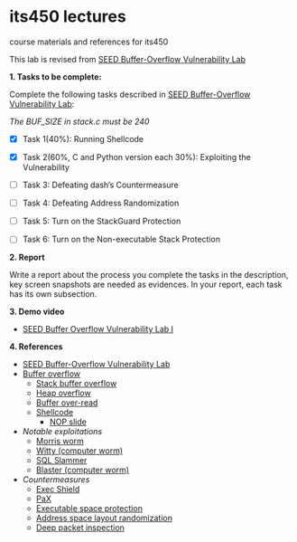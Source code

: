 # its450 lectures

course materials and references for its450

This lab is revised from [SEED Buffer-Overflow Vulnerability Lab](https://seedsecuritylabs.org/Labs_16.04/Software/Buffer_Overflow/)

**1. Tasks to be complete:**

Complete the following tasks described in [SEED Buffer-Overflow Vulnerability Lab](./refs/BufferOverflow.pdf):

*The BUF_SIZE in stack.c must be 240*

- [x] Task 1(40%): Running Shellcode
- [x] Task 2(60%, C and Python version each 30%): Exploiting the Vulnerability
- [ ] Task 3: Defeating dash’s Countermeasure
- [ ] Task 4: Defeating Address Randomization
- [ ] Task 5: Turn on the StackGuard Protection
- [ ] Task 6: Turn on the Non-executable Stack Protection


**2. Report**

Write a report about the process you complete the tasks in the description, key screen snapshots are needed as evidences. In your report, each task has its own subsection.


**3. Demo video**
* [SEED Buffer Overflow Vulnerability Lab I](https://youtu.be/Hvfwtffpnho)

**4. References**
* [SEED Buffer-Overflow Vulnerability Lab](https://seedsecuritylabs.org/Labs_16.04/Software/Buffer_Overflow/)
* [Buffer overflow](https://en.wikipedia.org/wiki/Buffer_overflow)
  * [Stack buffer overflow](https://en.wikipedia.org/wiki/Stack_buffer_overflow)
  * [Heap overflow](https://en.wikipedia.org/wiki/Heap_overflow)
  * [Buffer over-read](https://en.wikipedia.org/wiki/Buffer_over-read)
  * [Shellcode](https://en.wikipedia.org/wiki/Shellcode)
    * [NOP slide](https://en.wikipedia.org/wiki/NOP_slide)
* _Notable exploitations_
  * [Morris worm](https://en.wikipedia.org/wiki/Morris_worm)
  * [Witty (computer worm)](https://en.wikipedia.org/wiki/Witty_(computer_worm))
  * [SQL Slammer](https://en.wikipedia.org/wiki/SQL_Slammer)
  * [Blaster (computer worm)](https://en.wikipedia.org/wiki/Blaster_(computer_worm))
* _Countermeasures_
  * [Exec Shield](https://en.wikipedia.org/wiki/Exec_Shield)
  * [PaX](https://en.wikipedia.org/wiki/PaX)
  * [Executable space protection](https://en.wikipedia.org/wiki/Executable_space_protection)
  * [Address space layout randomization](https://en.wikipedia.org/wiki/Address_space_layout_randomization)
  * [Deep packet inspection](https://en.wikipedia.org/wiki/Deep_packet_inspection)
